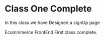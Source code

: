 <h1>Class One Complete</h1>
<p>In this class we have Designed a signUp page</p>
Ecommmerce FrontEnd First class complete.
